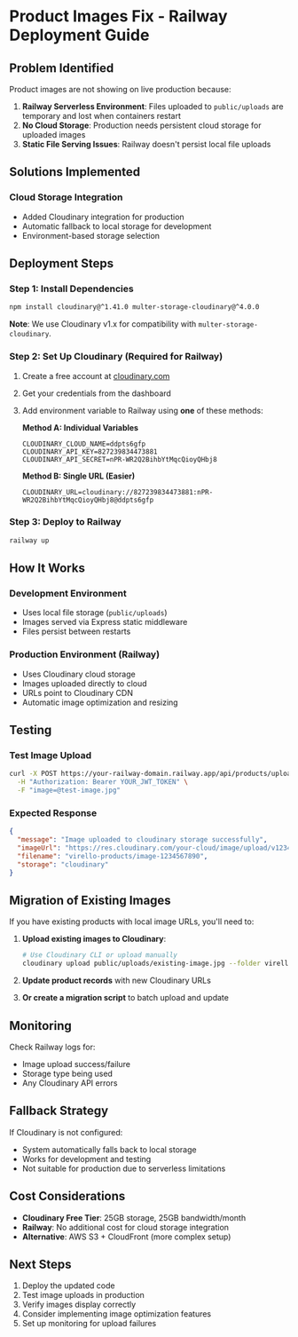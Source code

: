 # Product Images Fix - Railway Deployment Guide

## Problem Identified
Product images are not showing on live production because:
1. **Railway Serverless Environment**: Files uploaded to `public/uploads` are temporary and lost when containers restart
2. **No Cloud Storage**: Production needs persistent cloud storage for uploaded images
3. **Static File Serving Issues**: Railway doesn't persist local file uploads

## Solutions Implemented

### Cloud Storage Integration
- Added Cloudinary integration for production
- Automatic fallback to local storage for development
- Environment-based storage selection

## Deployment Steps

### Step 1: Install Dependencies
```bash
npm install cloudinary@^1.41.0 multer-storage-cloudinary@^4.0.0
```

**Note**: We use Cloudinary v1.x for compatibility with `multer-storage-cloudinary`.

### Step 2: Set Up Cloudinary (Required for Railway)
1. Create a free account at [cloudinary.com](https://cloudinary.com)
2. Get your credentials from the dashboard
3. Add environment variable to Railway using **one** of these methods:

   **Method A: Individual Variables**
   ```
   CLOUDINARY_CLOUD_NAME=ddpts6gfp
   CLOUDINARY_API_KEY=827239834473881
   CLOUDINARY_API_SECRET=nPR-WR2Q2BihbYtMqcQioyQHbj8
   ```

   **Method B: Single URL (Easier)**
   ```
   CLOUDINARY_URL=cloudinary://827239834473881:nPR-WR2Q2BihbYtMqcQioyQHbj8@ddpts6gfp
   ```

### Step 3: Deploy to Railway
```bash
railway up
```

## How It Works

### Development Environment
- Uses local file storage (`public/uploads`)
- Images served via Express static middleware
- Files persist between restarts

### Production Environment (Railway)
- Uses Cloudinary cloud storage
- Images uploaded directly to cloud
- URLs point to Cloudinary CDN
- Automatic image optimization and resizing

## Testing

### Test Image Upload
```bash
curl -X POST https://your-railway-domain.railway.app/api/products/upload-image \
  -H "Authorization: Bearer YOUR_JWT_TOKEN" \
  -F "image=@test-image.jpg"
```

### Expected Response
```json
{
  "message": "Image uploaded to cloudinary storage successfully",
  "imageUrl": "https://res.cloudinary.com/your-cloud/image/upload/v1234567890/virello-products/image-1234567890.jpg",
  "filename": "virello-products/image-1234567890",
  "storage": "cloudinary"
}
```

## Migration of Existing Images

If you have existing products with local image URLs, you'll need to:

1. **Upload existing images to Cloudinary**:
   ```bash
   # Use Cloudinary CLI or upload manually
   cloudinary upload public/uploads/existing-image.jpg --folder virello-products
   ```

2. **Update product records** with new Cloudinary URLs

3. **Or create a migration script** to batch upload and update

## Monitoring

Check Railway logs for:
- Image upload success/failure
- Storage type being used
- Any Cloudinary API errors

## Fallback Strategy

If Cloudinary is not configured:
- System automatically falls back to local storage
- Works for development and testing
- Not suitable for production due to serverless limitations

## Cost Considerations

- **Cloudinary Free Tier**: 25GB storage, 25GB bandwidth/month
- **Railway**: No additional cost for cloud storage integration
- **Alternative**: AWS S3 + CloudFront (more complex setup)

## Next Steps

1. Deploy the updated code
2. Test image uploads in production
3. Verify images display correctly
4. Consider implementing image optimization features
5. Set up monitoring for upload failures
